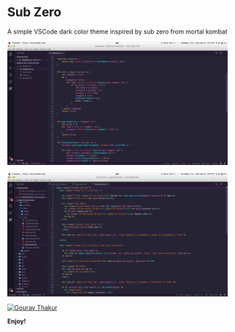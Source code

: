 # Sub Zero

A simple VSCode dark color theme inspired by sub zero from mortal kombat


![screenshot](theme-showcase-1.png)

![screenshot](theme-showcase-2.png)


[![Gourav Thakur](https://github.com/gouravthakur39/gouravthakur39.github.io/blob/master/my-pic.jpg)](https://gouravthakur.com)

**Enjoy!**
